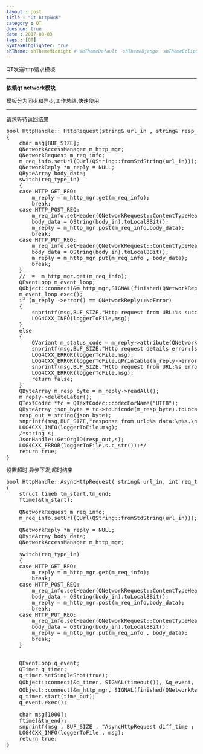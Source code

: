 ```yaml
---
layout : post
title : "Qt http请求"
category : QT
duoshuo: true
date : 2017-08-03
tags : [QT]
SyntaxHihglighter: true
shTheme: shThemeMidnight # shThemeDefault  shThemeDjango  shThemeEclipse  shThemeEmacs  shThemeFadeToGrey  shThemeMidnight  shThemeRDark
---
```


QT发送http请求模板


****  

**依赖qt network模块**

模板分为同步和异步,工作总结,快速使用

<!-- more -->

---

请求等待返回结果

<pre class="brush: c; ">
bool HttpHandle:: HttpRequest(string& url_in , string& resp_out , int req_type_in , const char * body_in)
{
    char msg[BUF_SIZE];
    QNetworkAccessManager m_http_mgr;
    QNetworkRequest m_req_info;
    m_req_info.setUrl(QUrl(QString::fromStdString(url_in)));
    QNetworkReply *m_reply = NULL;
    QByteArray body_data;
    switch(req_type_in)
    {
    case HTTP_GET_REQ:
        m_reply = m_http_mgr.get(m_req_info);
        break;
    case HTTP_POST_REQ:
        m_req_info.setHeader(QNetworkRequest::ContentTypeHeader,QVariant("application/json"));
        body_data = QString(body_in).toLocal8Bit();
        m_reply = m_http_mgr.post(m_req_info,body_data);
        break;
    case HTTP_PUT_REQ:
        m_req_info.setHeader(QNetworkRequest::ContentTypeHeader,QVariant("application/json"));
        body_data = QString(body_in).toLocal8Bit();
        m_reply = m_http_mgr.put(m_req_info , body_data);
        break;
    }
    //  =  m_http_mgr.get(m_req_info);
    QEventLoop m_event_loop;
    QObject::connect(&m_http_mgr,SIGNAL(finished(QNetworkReply*)),&m_event_loop,SLOT(quit()));
    m_event_loop.exec();
    if (m_reply ->error() == QNetworkReply::NoError)
    {
        snprintf(msg,BUF_SIZE,"Http request from URL:%s success.\n" , url_in.c_str());
        LOG4CXX_INFO(loggerToFile,msg);
    }
    else
    {
        QVariant m_status_code = m_reply->attribute(QNetworkRequest::HttpStatusCodeAttribute);
        snprintf(msg,BUF_SIZE,"Http request details error:[status_code=%d][NetworkError=%d].\n",m_status_code.toInt(), (int)m_reply->error());
        LOG4CXX_ERROR(loggerToFile,msg);
        LOG4CXX_ERROR(loggerToFile,qPrintable(m_reply->errorString()));
        snprintf(msg,BUF_SIZE,"Http request from URL:%s error occured.\n" , url_in.c_str());
        LOG4CXX_ERROR(loggerToFile,msg);
        return false;
    }
    QByteArray m_resp_byte = m_reply->readAll();
    m_reply->deleteLater();
    QTextCodec *tc = QTextCodec::codecForName("UTF8");
    QByteArray json_byte = tc->toUnicode(m_resp_byte).toLocal8Bit();
    resp_out = string(json_byte);
    snprintf(msg,BUF_SIZE,"response from url:%s data:\n%s.\n",url_in.c_str(),resp_out.c_str());
    LOG4CXX_INFO(loggerToFile,msg);
    /*string s;
    JsonHandle::GetOrgID(resp_out,s);
    LOG4CXX_ERROR(loggerToFile,s.c_str());*/
    return true;
}
</pre>

设置超时,异步下发,超时结束

<pre class="brush: c; ">
bool HttpHandle::AsyncHttpRequest( string& url_in, int req_type_in /*= HTTP_GET_REQ */, const char * body_in /*= NULL*/ ,int time_out/*=100*/)
{
    struct timeb tm_start,tm_end;
    ftime(&tm_start);

    QNetworkRequest m_req_info;
    m_req_info.setUrl(QUrl(QString::fromStdString(url_in)));

    QNetworkReply *m_reply = NULL;
    QByteArray body_data;
    QNetworkAccessManager m_http_mgr;

    switch(req_type_in)
    {
    case HTTP_GET_REQ:
        m_reply = m_http_mgr.get(m_req_info);
        break;
    case HTTP_POST_REQ:
        m_req_info.setHeader(QNetworkRequest::ContentTypeHeader,QVariant("application/json"));
        body_data = QString(body_in).toLocal8Bit();
        m_reply = m_http_mgr.post(m_req_info,body_data);
        break;
    case HTTP_PUT_REQ:
        m_req_info.setHeader(QNetworkRequest::ContentTypeHeader,QVariant("application/json"));
        body_data = QString(body_in).toLocal8Bit();
        m_reply = m_http_mgr.put(m_req_info , body_data);
        break;
    }


    QEventLoop q_event;
    QTimer q_timer;
    q_timer.setSingleShot(true);
    QObject::connect(&q_timer, SIGNAL(timeout()), &q_event, SLOT(quit())); //q_timer超时  触发q_event的quit函数
    QObject::connect(&m_http_mgr, SIGNAL(finished(QNetworkReply*)), &q_event, SLOT(quit()));  //http调用完成 触发q_event的quit函数
    q_timer.start(time_out);
    q_event.exec();

    char msg[1000];
    ftime(&tm_end);
    snprintf(msg , BUF_SIZE , "AsyncHttpRequest diff_time : %ld ms, url=%s.\n" , ((tm_end.time - tm_start.time)*1000 + tm_end.millitm - tm_start.millitm), url_in.c_str());
    LOG4CXX_INFO(loggerToFile , msg);
    return true;
}
</pre>



